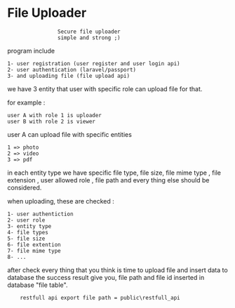 # File Uploader
                    Secure file uploader
                    simple and strong ;)
program include  

    1- user registration (user register and user login api)
    2- user authentication (laravel/passport)
    3- and uploading file (file upload api)

   
we have 3 entity that user with specific role can upload file for that.

for example :

    user A with role 1 is uploader
    user B with role 2 is viewer

user A can upload file with specific entities
    
    1 => photo
    2 => video
    3 => pdf

in each entity type we have specific file type,
file size, file mime type , file extension , user allowed role ,
file path and every thing else should be considered.


when uploading, these are checked :

    1- user authentiction
    2- user role
    3- entity type 
    4- file types
    5- file size 
    6- file extention
    7- file mime type
    8- ...

after check every thing that you think is time to upload file and insert data to database
the success result give you, file path and file id inserted in database "file table".

        restfull api export file path = public\restfull_api


